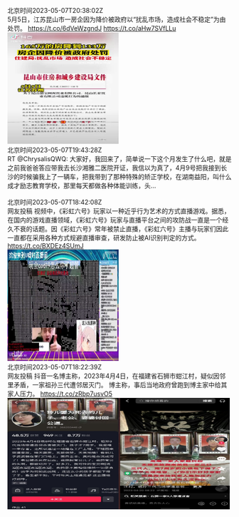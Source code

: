 北京时间2023-05-07T20:38:02Z<br>5月5日，江苏昆山市一房企因为降价被政府以“扰乱市场，造成社会不稳定”为由处罚。 https://t.co/6dVeWzgndJ https://t.co/aHw7SVfLLu<br><img src='/temp/2023/1655190251730501633_0.jpg' width='250' height='250'><br>北京时间2023-05-07T19:43:28Z<br>RT @ChrysalisQWQ: 大家好，我回来了，简单说一下这个月发生了什么吧，就是之前我爸爸答应带我去长沙湘雅二医院开证，我信以为真了，4月9号把我接到长沙的时候骗我上了一辆车，把我带到了那种特殊的矫正学校，在湖南益阳，叫什么成才励志教育学校，那里每天都做各种体能训练，头…<br><br>北京时间2023-05-07T18:42:08Z<br>网友投稿 
视频中，《彩虹六号》玩家以一种近乎行为艺术的方式直播游戏。据悉，在国内的游戏直播领域，《彩虹六号》玩家与直播平台之间的攻防战一直是一个经久不衰的话题。因《彩虹六号》常年被禁止直播，《彩虹六号》主播与玩家们因此一直都在采用各种方式规避直播审查，研发防止被AI识别判定的方式。 https://t.co/BXDEz4SUmJ<br><img src='/temp/2023/1655161082002960385_0.jpg' width='250' height='250'><br>北京时间2023-05-07T18:22:39Z<br>网友投稿
抖音一名博主称，2023年4月4日，在福建省石狮市蚶江村，疑似因邻里矛盾，一家祖孙三代遭邻居灭门。
博主称，事后当地政府曾跑到博主家中给其家人压力。 https://t.co/zRbp7usvO5<br><img src='/temp/2023/1655156180447109121_0.jpg' width='250' height='250'><img src='/temp/2023/1655156180447109121_1.jpg' width='250' height='250'><br>
